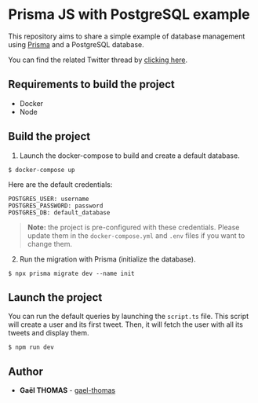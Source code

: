 # Prisma JS with PostgreSQL example

This repository aims to share a simple example of database management using [Prisma](https://www.prisma.io/) and a PostgreSQL database.

You can find the related Twitter thread by [clicking here]().

## Requirements to build the project

- Docker
- Node

## Build the project

1. Launch the docker-compose to build and create a default database.

```
$ docker-compose up
```

Here are the default credentials:

```
POSTGRES_USER: username
POSTGRES_PASSWORD: password
POSTGRES_DB: default_database
```

> **Note:** the project is pre-configured with these credentials. Please update them in the `docker-compose.yml` and `.env` files if you want to change them.

2. Run the migration with Prisma (initialize the database).

```
$ npx prisma migrate dev --name init
```

## Launch the project

You can run the default queries by launching the `script.ts` file.
This script will create a user and its first tweet. Then, it will fetch the user with all its tweets and display them.

```
$ npm run dev
```

## Author

- **Gaël THOMAS** - [gael-thomas](https://github.com/gael-thomas)
